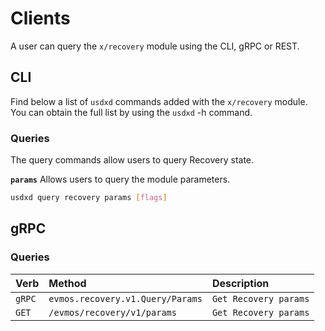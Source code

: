 <!--
order: 5
-->

# Clients

A user can query the `x/recovery` module using the CLI, gRPC or REST.

## CLI

Find below a list of `usdxd` commands added with the `x/recovery` module. You can obtain the full list by using the `usdxd` -h command.

### Queries

The query commands allow users to query Recovery state.

**`params`**
Allows users to query the module parameters.

```bash
usdxd query recovery params [flags]
```

## gRPC

### Queries

| Verb   |              Method              |           Description |
| :----- | :------------------------------- | :-------------------- |
| `gRPC` | `evmos.recovery.v1.Query/Params` | `Get Recovery params` |
| `GET`  |   `/evmos/recovery/v1/params`    | `Get Recovery params` |
